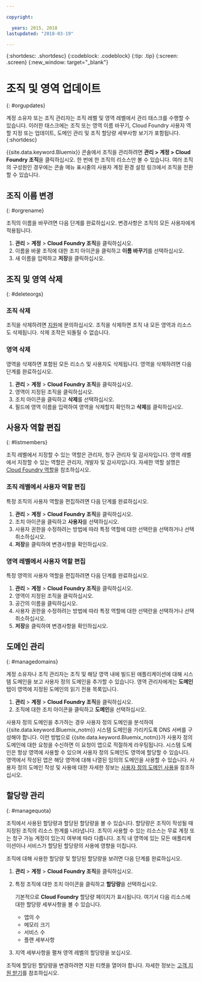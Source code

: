 ```yaml
---

copyright:

  years: 2015, 2018
lastupdated: "2018-03-19"

---
```


{:shortdesc: .shortdesc}
{:codeblock: .codeblock}
{:tip: .tip}
{:screen: .screen}
{:new_window: target="_blank"}

# 조직 및 영역 업데이트
{: #orgupdates}

계정 소유자 또는 조직 관리자는 조직 레벨 및 영역 레벨에서 관리 태스크를 수행할 수 있습니다. 이러한 태스크에는 조직 또는 영역 이름 바꾸기, Cloud Foundry 사용자 역할 지정 또는 업데이트, 도메인 관리 및 조직 할당량 세부사항 보기가 포함됩니다.
{:shortdesc}

{{site.data.keyword.Bluemix}} 콘솔에서 조직을 관리하려면 **관리 > 계정 > Cloud Foundry 조직**을 클릭하십시오. 한 번에 한 조직의 리소스만 볼 수 있습니다. 여러 조직의 구성원인 경우에는 콘솔 메뉴 표시줄의 사용자 계정 환경 설정 링크에서 조직을 전환할 수 있습니다.

## 조직 이름 변경
{: #orgrename}

조직의 이름을 바꾸려면 다음 단계를 완료하십시오. 변경사항은 조직의 모든 사용자에게 적용됩니다.

1. **관리** > **계정** > **Cloud Foundry 조직**을 클릭하십시오.
2. 이름을 바꿀 조직에 대한 조치 아이콘을 클릭하고 **이름 바꾸기**를 선택하십시오.  
3. 새 이름을 입력하고 **저장**을 클릭하십시오.

## 조직 및 영역 삭제
{: #deleteorgs}

### 조직 삭제

조직을 삭제하려면 [지원](/docs/get-support/howtogetsupport.html)에 문의하십시오. 조직을 삭제하면 조직 내 모든 영역과 리소스도 삭제됩니다. 삭제 조작은 되돌릴 수 없습니다. 

### 영역 삭제

영역을 삭제하면 포함된 모든 리소스 및 사용자도 삭제됩니다. 영역을 삭제하려면 다음 단계를 완료하십시오.

1. **관리** > **계정** > **Cloud Foundry 조직**을 클릭하십시오.
2. 영역이 지정된 조직을 클릭하십시오.
3. 조치 아이콘을 클릭하고 **삭제**를 선택하십시오.
4. 필드에 영역 이름을 입력하여 영역을 삭제할지 확인하고 **삭제**를 클릭하십시오.

## 사용자 역할 편집
{: #listmembers}

조직 레벨에서 지정할 수 있는 역할은 관리자, 청구 관리자 및 감사자입니다. 영역 레벨에서 지정할 수 있는 역할은 관리자, 개발자 및 감사자입니다. 자세한 역할 설명은 [Cloud Foundry 역할](/docs/iam/cfaccess.html#cfroles)을 참조하십시오.

### 조직 레벨에서 사용자 역할 편집

특정 조직의 사용자 역할을 편집하려면 다음 단계를 완료하십시오.

1. **관리** > **계정** > **Cloud Foundry 조직**을 클릭하십시오.
2. 조치 아이콘을 클릭하고 **사용자**를 선택하십시오.
3. 사용자 권한을 수정하려는 방법에 따라 특정 역할에 대한 선택란을 선택하거나 선택 취소하십시오.
4. **저장**을 클릭하여 변경사항을 확인하십시오. 

### 영역 레벨에서 사용자 역할 편집

특정 영역의 사용자 역할을 편집하려면 다음 단계를 완료하십시오.

1. **관리** > **계정** > **Cloud Foundry 조직**을 클릭하십시오.
2. 영역이 지정된 조직을 클릭하십시오.
3. 공간의 이름을 클릭하십시오.
4. 사용자 권한을 수정하려는 방법에 따라 특정 역할에 대한 선택란을 선택하거나 선택 취소하십시오.
5. **저장**을 클릭하여 변경사항을 확인하십시오.

## 도메인 관리
{: #managedomains}

계정 소유자나 조직 관리자는 조직 및 해당 영역 내에 빌드된 애플리케이션에 대해 시스템 도메인을 보고 사용자 정의 도메인을 추가할 수 있습니다. 영역 관리자에게는 **도메인** 탭이 영역에 지정된 도메인의 읽기 전용 목록입니다.

1. **관리** &gt; **계정** &gt; **Cloud Foundry 조직**을 클릭하십시오.
2. 조직에 대한 조치 아이콘을 클릭하고 **도메인**을 선택하십시오.

사용자 정의 도메인을 추가하는 경우 사용자 정의 도메인을 분석하여 {{site.data.keyword.Bluemix_notm}} 시스템 도메인을 가리키도록 DNS 서버를 구성해야 합니다. 이런 방법으로 {{site.data.keyword.Bluemix_notm}}가 사용자 정의 도메인에 대한 요청을 수신하면 이 요청이 앱으로 적절하게 라우팅됩니다. 시스템 도메인은 항상 영역에 사용할 수 있으며 사용자 정의 도메인도 영역에 할당할 수 있습니다. 영역에서 작성된 앱은 해당 영역에 대해 나열된 임의의 도메인을 사용할 수 있습니다. 사용자 정의 도메인 작성 및 사용에 대한 자세한 정보는 [사용자 정의 도메인 사용](/docs/apps/updapps.html#domain)을 참조하십시오.

## 할당량 관리
{: #managequota}

조직에서 사용된 할당량과 할당된 할당량을 볼 수 있습니다. 할당량은 조직이 작성될 때 지정된 조직의 리소스 한계를 나타냅니다. 조직이 사용할 수 있는 리소스는 무료 계정 또는 청구 가능 계정이 있는지 여부에 따라 다릅니다. 조직 내 영역에 있는 모든 애플리케이션이나 서비스가 할당된 할당량의 사용에 영향을 미칩니다.

조직에 대해 사용한 할당량 및 할당된 할당량을 보려면 다음 단계를 완료하십시오.

1. **관리** &gt; **계정** &gt; **Cloud Foundry 조직**을 클릭하십시오.
2. 특정 조직에 대한 조치 아이콘을 클릭하고 **할당량**을 선택하십시오.

   기본적으로 **Cloud Foundry** 할당량 페이지가 표시됩니다. 여기서 다음 리소스에 대한 할당량 세부사항을 볼 수 있습니다.
 
   * 앱의 수
   * 메모리 크기 
   * 서비스 수 
   * 플랜 세부사항 

3. 지역 세부사항을 펼쳐 영역 레벨의 할당량을 보십시오. 

조직에 할당된 할당량을 변경하려면 지원 티켓을 열어야 합니다. 자세한 정보는 [고객 지원 받기](/docs/get-support/howtogetsupport.html#getting-customer-support)를 참조하십시오. 

